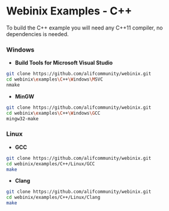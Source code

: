 
# Webinix Examples - C++

To build the C++ example you will need any C++11 compiler, no dependencies is needed.

### Windows

- **Build Tools for Microsoft Visual Studio**
```sh
git clone https://github.com/alifcommunity/webinix.git
cd webinix\examples\C++\Windows\MSVC
nmake
```

- **MinGW**
```sh
git clone https://github.com/alifcommunity/webinix.git
cd webinix\examples\C++\Windows\GCC
mingw32-make
```

### Linux

- **GCC**
```sh
git clone https://github.com/alifcommunity/webinix.git
cd webinix/examples/C++/Linux/GCC
make
```

- **Clang**
```sh
git clone https://github.com/alifcommunity/webinix.git
cd webinix/examples/C++/Linux/Clang
make
```
